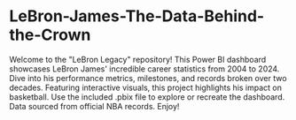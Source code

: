 # LeBron-James-The-Data-Behind-the-Crown
Welcome to the "LeBron Legacy" repository! This Power BI dashboard showcases LeBron James' incredible career statistics from 2004 to 2024. Dive into his performance metrics, milestones, and records broken over two decades. Featuring interactive visuals, this project highlights his impact on basketball. Use the included .pbix file to explore or recreate the dashboard. Data sourced from official NBA records. Enjoy!
